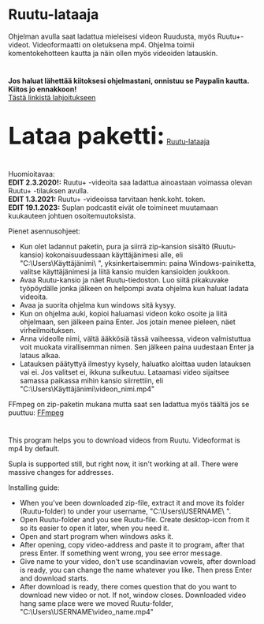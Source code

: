 # Ruutu-lataaja

Ohjelman avulla saat ladattua mieleisesi videon Ruudusta, myös Ruutu+-videot. Videoformaatti on oletuksena mp4.
Ohjelma toimii komentokehotteen kautta ja näin ollen myös videoiden latauskin. 

#
**Jos haluat lähettää kiitoksesi ohjelmastani, onnistuu se Paypalin kautta. Kiitos jo ennakkoon!**   
[Tästä linkistä lahjoitukseen](https://www.paypal.com/donate/?hosted_button_id=5SZTBHGG589J8)
#

<b><font size="8">Lataa paketti:</font></b> [Ruutu-lataaja](https://github.com/untoor/Ruutu-lataaja/releases)
#
Huomioitavaa:  
**EDIT 2.3.2020!:** Ruutu+ -videoita saa ladattua ainoastaan voimassa olevan Ruutu+ -tilauksen avulla.   
**EDIT 1.3.2021:** Ruutu+ -videoissa tarvitaan henk.koht. token.   
**EDIT 19.1.2023:** Suplan podcastit eivät ole toimineet muutamaan kuukauteen johtuen osoitemuutoksista.

Pienet asennusohjeet:

- Kun olet ladannut paketin, pura ja siirrä zip-kansion sisältö (Ruutu-kansio) kokonaisuudessaan käyttäjänimesi alle, eli "C:\Users\Käyttäjänimi\ ",
yksinkertaisemmin: paina Windows-painiketta, valitse käyttäjänimesi ja liitä kansio muiden kansioiden joukkoon.
- Avaa Ruutu-kansio ja näet Ruutu-tiedoston. Luo siitä pikakuvake työpöydälle jonka jälkeen on helpompi avata ohjelma kun haluat ladata videoita.
- Avaa ja suorita ohjelma kun windows sitä kysyy. 
- Kun on ohjelma auki, kopioi haluamasi videon koko osoite ja liitä ohjelmaan, sen jälkeen paina Enter. Jos jotain menee pieleen, näet virheilmoituksen.
- Anna videolle nimi, vältä ääkkösiä tässä vaiheessa, videon valmistuttua voit muokata virallisemman nimen. Sen jälkeen paina uudestaan Enter ja lataus alkaa. 
- Latauksen päätyttyä ilmestyy kysely, haluatko aloittaa uuden latauksen vai ei. Jos valitset ei, ikkuna sulkeutuu. Lataamasi video sijaitsee samassa paikassa mihin kansio siirrettiin, eli "C:\Users\Käyttäjänimi\videon_nimi.mp4"

FFmpeg on zip-paketin mukana mutta saat sen ladattua myös täältä jos se puuttuu:  [FFmpeg](https://github.com/BtbN/FFmpeg-Builds/releases)
#
This program helps you to download videos from Ruutu. Videoformat is mp4 by default.
 
Supla is supported still, but right now, it isn't working at all. There were massive changes for addresses.

Installing guide:

- When you've been downloaded zip-file, extract it and move its folder (Ruutu-folder) to under your username, "C:\Users\USERNAME\ ".
- Open Ruutu-folder and you see Ruutu-file. Create desktop-icon from it so its easier to open it later, when you need it.
- Open and start program when windows asks it.
- After opening, copy video-address and paste it to program, after that press Enter. If something went wrong, you see error message.
- Give name to your video, don't use scandinavian vowels, after download is ready, you can change the name whatever you like. Then press Enter and  download starts.
- After download is ready, there comes question that do you want to download new video or not. If not, window closes. Downloaded video hang same place were we moved Ruutu-folder, "C:\Users\USERNAME\video_name.mp4"

